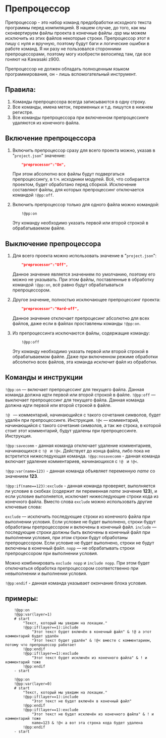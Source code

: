 # Препроцессор

Препроцессор - это набор команд предобработки исходного текста программы перед компиляцией. В нашем случае, до того, как мы сконвертируем файлы проекта в конечные файлы .qsp мы можем исключить из этих файлов некоторые строки. Препроцессор этот я пишу с нуля и вручную, поэтому будут баги и логические ошибки в работе команд. Я ни разу не пользовался сторонними препроцессорами, поэтому могу изобрести велосипед там, где все гоняют на Kawasaki z900.

Препроцессор не должен обладать полноценным языком программирования, он - лишь вспомогательный инструмент.

## Правила:

1. Команды препроцессора всегда записываются в одну строку.
2. Все команды, имена меток, переменных и т.д. пишутся в нижнем регистре.
3. Все команды препроцессора при включенном препроцессинге удаляются из конечного файла.

## Включение препроцессора

1. Включить препроцессор сразу для всего проекта можно, указав в "`project.json`" значение:
	```json
		"preprocessor":"On",
	```
	При этом абсолютно все файлы будут подвергаться препроцессингу, в т.ч. исходники модулей. Всё, что собирается проектом, будет обработано перед сборкой. Исключение составляют файлы, для которых препроцессинг отключается командой `!@pp:off`.

2. Включить препроцессор только для одного файла можно командой:
	```
		!@pp:on
	```
	Эту команду необходимо указать первой или второй строкой в обрабатываемом файле.

## Выключение препроцессора

1. Для всего проекта можно использовать значение в "`project.json`":
	```json
		"preprocessor":"Off",
	```
	Данное значение является значением по умолчанию, поэтому его можно не указывать. При этом файлы, поставленные в обработку командой `!@pp:on`, всё равно будут обрабатываться препроцессором.

2. Другое значение, полностью исключающее препроцессинг проекта:
	```json
		"preprocessor":"Hard-off",
	```
	Данное значение отключает препроцесинг абсолютно для всех файлов, даже если в файлах проставлены команды `!@pp:on`.

3. Из препроцессинга исключаются файлы, содержащие команду:
	```
		!@pp:off
	```
	Эту команду необходимо указать первой или второй строкой в обрабатываемом файле. Даже при включенном режиме обработки абсолютно всех файлов, эта команда исключит файл из обработки.

## Команды и инструкции

`!@pp:on` — включает препроцессинг для текущего файла. Данная команда должна идти первой или второй строкой в файле.
`!@pp:off` — выключает препроцессинг для текущего файла. Данная команда должна идти первой или второй строкой в файле.

`!@ ` — комментарий, начинающийся с такого сочетания символов, будет удалён при препроцессинге. Инструкция.
`!@<` — комментарий, начинающийся с такого сочетания символов, а так же строка, в которой стоит этот комментарий, будут удалены при препроцессинге. Инструкция.

`!@pp:savecomm` - данная команда отключает удаление комментариев, начинающихся с `!@ ` и `!@<`. Действует до конца файла, либо пока не встретится нижеследующая команда.
`!@pp:nosavecomm` - данная команда включает удаление комментариев, начинающихся с `!@ ` и `!@<`.

`!@pp:var(name=123)` - данная команда объявляет переменную *name* со значением **123**.

`!@pp:if(name==123):exclude` - данная команда проверяет, выполняется ли условие в скобках (содержит ли переменная *name* значение **123**), и если условие выполняется, исключает нижеследующие строки кода из конечного файла. Вместо слова `exclude` можно использовать другие ключевые слова:

`exclude` — исключить последующие строки из конечного файла при выполнении условия. Если условие не будет выполнено, строки будут обработаны препроцессором и включены в конечный файл.
`include` — последующие строки должны быть включены в конечный файл при выполнении условия, при этом строки будут обработаны препроцессором. Если условие не будет выполнено, строки не будут включены в конечный файл.
`nopp` — не обрабатывать строки препроцессором при выполнении условия.

Можно комбинировать `exclude nopp` и `include nopp`. При этом будет отключаться обработка препроцессором соответственно при невыполнении и выполнении условия.

`!@pp:endif` - данная команда указывает окончание блока условия.

## примеры:

```qsp
	!@pp:on
	!@pp:var(layer=1)
	# start
		"Текст, который мы увидим на локации."
		!@pp:if(layer==1):include
			"Этот текст будет включён в конечный файл" & !@ а этот комментарий будет удалён
			"Этот текст будет удалён" & !@< вместе с комментарием, потому что препроцессор работает
		!@pp:endif
		!@pp:if(layer==1):exclude
			"Этот текст будет исключён из конечного файла" & ! и комментарий тоже
		!@pp:endif
	- start
```

```qsp
	!@pp:on
	!@pp:var(layer=0)
	# start
		"Текст, который мы увидим на локации."
		!@pp:if(layer==1):include
			"Этот текст не будет включён в конечный файл"
		!@pp:endif
		!@pp:if(layer==1):exclude
			"Этот текст не будет исключён из конечного файла" & ! и комментарий тоже
			name=123 & !@< а вот эта строка кода будет удалена
		!@pp:endif
	- start
```